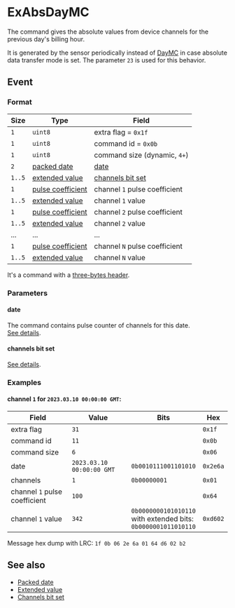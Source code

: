 # ExAbsDayMC

The command gives the absolute values from device channels for the previous day's billing hour.

It is generated by the sensor periodically instead of [DayMC](DayMC.md) in case absolute data transfer mode is set.
The parameter `23` is used for this behavior.


## Event

### Format

| Size   | Type                                                  | Field                                               |
| ------ | ----------------------------------------------------- | --------------------------------------------------- |
| `1`    | `uint8`                                               | extra flag = `0x1f`                                 |
| `1`    | `uint8`                                               | command id = `0x0b`                                 |
| `1`    | `uint8`                                               | command size (dynamic, `4+`)                        |
| `2`    | [packed date](../../types.md#packed-date)             | [date](#date)                                       |
| `1..5` | [extended value](../../types.md#extended-value)       | [channels bit set](../../types.md#channels-bit-set) |
| `1`    | [pulse coefficient](../../types.md#pulse-coefficient) | channel `1` pulse coefficient                       |
| `1..5` | [extended value](../../types.md#extended-value)       | channel `1` value                                   |
| `1`    | [pulse coefficient](../../types.md#pulse-coefficient) | channel `2` pulse coefficient                       |
| `1..5` | [extended value](../../types.md#extended-value)       | channel `2` value                                   |
| ...    | ...                                                   | ...                                                 |
| `1`    | [pulse coefficient](../../types.md#pulse-coefficient) | channel `N` pulse coefficient                       |
| `1..5` | [extended value](../../types.md#extended-value)       | channel `N` value                                   |

It's a command with a [three-bytes header](../../message.md#command-with-a-three-bytes-header).

### Parameters

#### date

The command contains pulse counter of channels for this date.
<br/>
[See details](../../types.md#packed-date).

#### channels bit set

[See details](../../types.md#channels-bit-set).

### Examples

#### channel `1` for `2023.03.10 00:00:00 GMT`:

| Field                         | Value                     | Bits                                                                      | Hex      |
| ----------------------------- | ------------------------- | ------------------------------------------------------------------------- | -------- |
| extra flag                    | `31`                      |                                                                           | `0x1f`   |
| command id                    | `11`                      |                                                                           | `0x0b`   |
| command size                  | `6`                       |                                                                           | `0x06`   |
| date                          | `2023.03.10 00:00:00 GMT` | `0b0010111001101010`                                                      | `0x2e6a` |
| channels                      | `1`                       | `0b00000001`                                                              | `0x01`   |
| channel `1` pulse coefficient | `100`                     |                                                                           | `0x64`   |
| channel `1` value             | `342`                     | `0b0000000101010110` <br/> with extended bits: <br/> `0b0000001011010110` | `0xd602` |

Message hex dump with LRC: `1f 0b 06 2e 6a 01 64 d6 02 b2`


## See also

* [Packed date](../../types.md#packed-date)
* [Extended value](../../types.md#extended-value)
* [Channels bit set](../../types.md#channels-bit-set)
